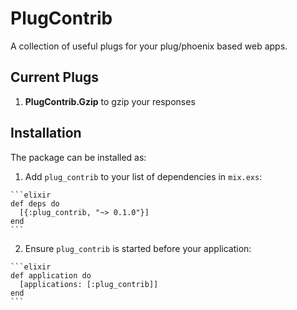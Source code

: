 # PlugContrib

A collection of useful plugs for your plug/phoenix based web apps.

## Current Plugs

  1. **PlugContrib.Gzip** to gzip your responses

## Installation

The package can be installed as:

  1. Add `plug_contrib` to your list of dependencies in `mix.exs`:

    ```elixir
    def deps do
      [{:plug_contrib, "~> 0.1.0"}]
    end
    ```

  2. Ensure `plug_contrib` is started before your application:

    ```elixir
    def application do
      [applications: [:plug_contrib]]
    end
    ```

